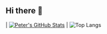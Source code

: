 ## Hi there 👋

<!--
**pchinovsky/pchinovsky** is a ✨ _special_ ✨ repository because its `README.md` (this file) appears on your GitHub profile.

Here are some ideas to get you started:

- 🔭 I’m currently working on ...
- 🌱 I’m currently learning ...
- 👯 I’m looking to collaborate on ...
- 🤔 I’m looking for help with ...
- 💬 Ask me about ...
- 📫 How to reach me: ...
- 😄 Pronouns: ...
- ⚡ Fun fact: ...
-->

| [![Peter's GitHub Stats](https://github-readme-stats.vercel.app/api?username=pchinovsky&show_icons=true&theme=transparent&custom_title=Peter's%20GitHub%20Stats)](https://github.com/pchinovsky/github-readme-stats) | ![Top Langs](https://github-readme-stats.vercel.app/api/top-langs/?username=anuraghazra&layout=compact)
